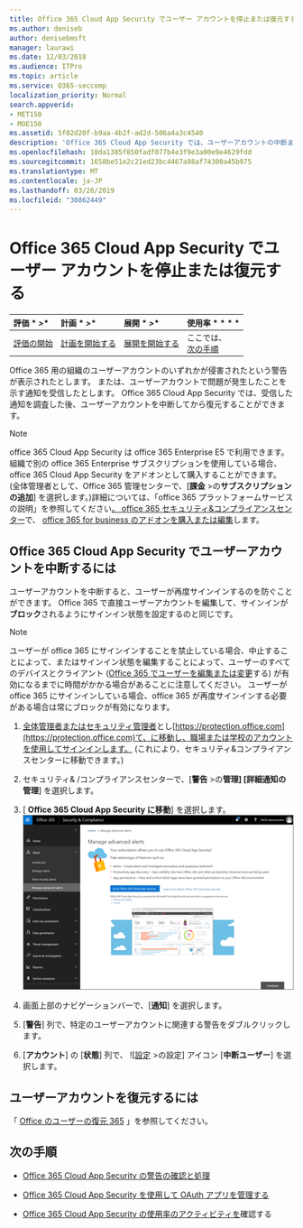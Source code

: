 ```yaml
---
title: Office 365 Cloud App Security でユーザー アカウントを停止または復元する
ms.author: deniseb
author: denisebmsft
manager: laurawi
ms.date: 12/03/2018
ms.audience: ITPro
ms.topic: article
ms.service: O365-seccomp
localization_priority: Normal
search.appverid:
- MET150
- MOE150
ms.assetid: 5f02d20f-b9aa-4b2f-ad2d-506a4a3c4540
description: 'Office 365 Cloud App Security では、ユーザーアカウントの中断または停止解除を行うことができるガバナンスアクションがあります。 '
ms.openlocfilehash: 10da1385f850fadf077b4e3f9e3a00e9e4629fdd
ms.sourcegitcommit: 1658be51e2c21ed23bc4467a98af74300a45b975
ms.translationtype: MT
ms.contentlocale: ja-JP
ms.lasthandoff: 03/26/2019
ms.locfileid: "30862449"
---
```

# <a name="suspend-or-restore-a-user-account-in-office-365-cloud-app-security"></a>Office 365 Cloud App Security でユーザー アカウントを停止または復元する

|評価 * *\>**|計画 * *\>**|展開 * *\>**|使用率 * * * *|
|:-----|:-----|:-----|:-----|
|[評価の開始](office-365-cas-overview.md) <br/> |[計画を開始する](get-ready-for-office-365-cas.md) <br/> |[展開を開始する](turn-on-office-365-cas.md) <br/> |ここでは、  <br/> [次の手順](#next-steps)<br/> |
   
Office 365 用の組織のユーザーアカウントのいずれかが侵害されたという警告が表示されたとします。 または、ユーザーアカウントで問題が発生したことを示す通知を受信したとします。 Office 365 Cloud App Security では、受信した通知を調査した後、ユーザーアカウントを中断してから復元することができます。
  
> [!NOTE]
> office 365 Cloud App Security は office 365 Enterprise E5 で利用できます。 組織で別の office 365 Enterprise サブスクリプションを使用している場合、office 365 Cloud App Security をアドオンとして購入することができます。 (全体管理者として、Office 365 管理センターで、[**課金** \>の**サブスクリプションの追加**] を選択します。)詳細については、「office 365 プラットフォームサービスの説明」を参照してください[。 office 365 セキュリティ&amp;コンプライアンスセンター](https://technet.microsoft.com/en-us/library/dn933793.aspx)で、 [office 365 for business のアドオンを購入または編集](https://support.office.com/article/4e7b57d6-b93b-457d-aecd-0ea58bff07a6)します。 
  
## <a name="to-suspend-a-user-account-in-office-365-cloud-app-security"></a>Office 365 Cloud App Security でユーザーアカウントを中断するには

ユーザーアカウントを中断すると、ユーザーが再度サインインするのを防ぐことができます。 Office 365 で直接ユーザーアカウントを編集して、サインインが**ブロック**されるようにサインイン状態を設定するのと同じです。
  
> [!NOTE]
> ユーザーが office 365 にサインインすることを禁止している場合、中止することによって、またはサインイン状態を編集することによって、ユーザーのすべてのデバイスとクライアント ([Office 365 でユーザーを編集または変更](https://support.office.com/article/42BB3F17-8F9D-4182-B434-5F1C8024E614#SingleUserPreview)する) が有効になるまでに時間がかかる場合があることに注意してください。 ユーザーが office 365 にサインインしている場合、office 365 が再度サインインする必要がある場合は常にブロックが有効になります。 
  
1. [全体管理者またはセキュリティ管理者](permissions-in-the-security-and-compliance-center.md)とし[https://protection.office.com](https://protection.office.com)て、に移動し、職場または学校のアカウントを使用してサインインします。 (これにより、セキュリティ&amp;コンプライアンスセンターに移動できます。) 
    
2. セキュリティ&amp; /コンプライアンスセンターで、[**警告** \>の**管理] [詳細通知の管理**] を選択します。
    
3. [ **Office 365 Cloud App Security に移動**] を選択します。<br>![セキュリティ&amp; /コンプライアンスセンターで、[高度な通知の管理] を選択して Office 365 Cloud App Security に移動します。](media/958632d4-03e3-4ade-8e22-d5509db6fca7.png)<br>
  
4. 画面上部のナビゲーションバーで、[**通知**] を選択します。
    
5. [**警告**] 列で、特定のユーザーアカウントに関連する警告をダブルクリックします。 
    
6. [**アカウント**] の [**状態**] 列で、 ![[設定](media/e01b75cc-b28f-4b83-8f86-b1b13dc27ab2.png) \>の設定] アイコン [**中断ユーザー**] を選択します。
    
## <a name="to-restore-a-user-account"></a>ユーザーアカウントを復元するには

「 [Office のユーザーの復元 365](https://support.office.com/article/2c261e42-5dd1-48b0-845f-2a016d29cfc1) 」を参照してください。
  
## <a name="next-steps"></a>次の手順

- [Office 365 Cloud App Security の警告の確認と処理](review-office-365-cas-alerts.md)
    
- [Office 365 Cloud App Security を使用して OAuth アプリを管理する](manage-app-permissions-in-ocas.md)
    
- [Office 365 Cloud App Security の使用率のアクティビティを](utilization-activities-for-ocas.md)確認する
    

